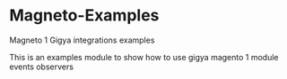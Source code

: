 # Magneto-Examples
Magneto 1 Gigya integrations examples

This is an examples module to show how to use gigya magento 1 module events observers
